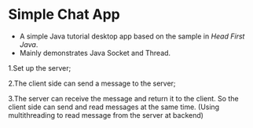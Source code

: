 # Simple Chat App

- A simple Java tutorial desktop app based on the sample in *Head First Java*. 
- Mainly demonstrates Java Socket and Thread.

1.Set up the server;

2.The client side can send a message to the server;

3.The server can receive the message and return it to the client. So the client side can send and read messages at the same time. (Using multithreading to read message from the server at backend)
